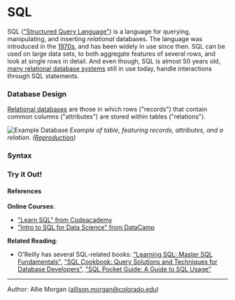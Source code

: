 # SQL

SQL (["Structured Query Language"](https://en.wikipedia.org/wiki/SQL)) is a language for querying, manipulating, and inserting _relational_ databases. The language was introduced in the [1970s](https://dl.acm.org/citation.cfm?doid=362384.362685), and has been widely in use since then. SQL can be used on large data sets, to both aggregate features of several rows, and look at single rows in detail. And even though, SQL is almost 50 years old, [many relational database systems](https://en.wikipedia.org/wiki/List_of_relational_database_management_systems) still in use today, handle interactions through SQL statements.

### Database Design

[Relational databases](https://en.wikipedia.org/wiki/Relational_database) are those in which rows ("records") that contain common columns ("attributes") are stored within tables ("relations").

![Example Database](https://docs.google.com/drawings/d/1WOEc4p5we1EjrMbnx9U9MOh6OGUMokpu54x_0bU1hZs/edit?usp=sharing "Example Database")
_Example of table, featuring records, attributes, and a relation. ([Reproduction](https://en.wikipedia.org/wiki/Relational_database))_

### Syntax



### Try it Out!



#### References

**Online Courses**:

- ["Learn SQL" from Codeacademy](https://www.codecademy.com/learn/learn-sql)
- ["Intro to SQL for Data Science" from DataCamp](https://www.datacamp.com/courses/intro-to-sql-for-data-science)

**Related Reading**:
- O'Reilly has several SQL-related books: ["Learning SQL: Master SQL Fundamentals"](http://a.co/3n8QFbu), ["SQL Cookbook: Query Solutions and Techniques for Database Developers"](http://a.co/fh2Ft2f), ["SQL Pocket Guide: A Guide to SQL Usage"](http://a.co/bQDAtQO)


---

Author: Allie Morgan (allison.morgan@colorado.edu) 